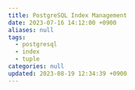 ```yaml
---
title: PostgreSQL Index Management
date: 2023-07-16 14:12:00 +0900
aliases: null
tags:
  - postgresql
  - index
  - tuple
categories: null
updated: 2023-08-19 12:34:39 +0900
---
```

